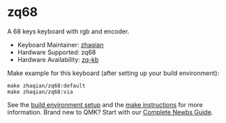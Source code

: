 # zq68

A 68 keys keyboard with rgb and encoder. 

* Keyboard Maintainer: [zhaqian](https://github.com/zhaqian12)
* Hardware Supported: zq68
* Hardware Availability: [zq-kb](https://github.com/zhaqian12/ZQ-Keyboard)

Make example for this keyboard (after setting up your build environment):

    make zhaqian/zq68:default
    make zhaqian/zq68:via

See the [build environment setup](https://docs.qmk.fm/#/getting_started_build_tools) and the [make instructions](https://docs.qmk.fm/#/getting_started_make_guide) for more information. Brand new to QMK? Start with our [Complete Newbs Guide](https://docs.qmk.fm/#/newbs).
 